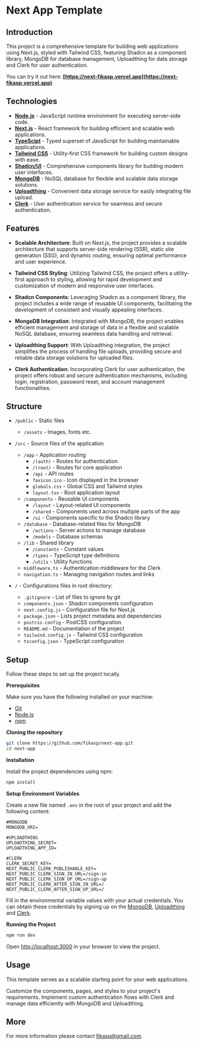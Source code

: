# Next App Template

## Introduction

This project is a comprehensive template for building web applications using Next.js, styled with Tailwind CSS, featuring Shadcn as a component library, MongoDB for database management, Uploadthing for data storage and Clerk for user authentication.

You can try it out here: **[https://next-fikasp.vercel.app](https://next-fikasp.vercel.app)**

## Technologies

- **[Node.js](https://nodejs.org/en/docs/)** - JavaScript runtime environment for executing server-side code.
- **[Next.js](https://nextjs.org/docs)** - React framework for building efficient and scalable web applications.
- **[TypeScipt](https://www.typescriptlang.org/docs/)** - Typed superset of JavaScript for building maintainable applications.
- **[Tailwind CSS](https://tailwindcss.com/docs)** - Utility-first CSS framework for building custom designs with ease.
- **[Shadcn/UI](https://ui.shadcn.com/docs)** - Comprehensive components library for building modern user interfaces.
- **[MongoDB](https://docs.mongodb.com/)** - NoSQL database for flexible and scalable data storage solutions.
- **[Uploadthing](https://docs.uploadthing.com/)** - Convenient data storage service for easily integrating file upload.
- **[Clerk](https://clerk.com/docs)** - User authentication service for seamless and secure authentication.

## Features

- **Scalable Architecture**: Built on Next.js, the project provides a scalable architecture that supports server-side rendering (SSR), static site generation (SSG), and dynamic routing, ensuring optimal performance and user experience.

- **Tailwind CSS Styling**: Utilizing Tailwind CSS, the project offers a utility-first approach to styling, allowing for rapid development and customization of modern and responsive user interfaces.

- **Shadcn Components**: Leveraging Shadcn as a component library, the project includes a wide range of reusable UI components, facilitating the development of consistent and visually appealing interfaces.

- **MongoDB Integration**: Integrated with MongoDB, the project enables efficient management and storage of data in a flexible and scalable NoSQL database, ensuring seamless data handling and retrieval.

- **Uploadthing Support**: With Uploadthing integration, the project simplifies the process of handling file uploads, providing secure and reliable data storage solutions for uploaded files.

- **Clerk Authentication**: Incorporating Clerk for user authentication, the project offers robust and secure authentication mechanisms, including login, registration, password reset, and account management functionalities.


## Structure

- `/public` - Static files
  - `/assets` - Images, fonts etc.
- `/src` - Source files of the application
  - `/app` - Application routing
    - `/(auth)` - Routes for authentication
    - `/(root)` - Routes for core application
    - `/api` - API routes
    - `favicon.ico` - Icon displayed in the browser
    - `globals.css` - Global CSS and Tailwind styles
    - `layout.tsx` - Root application layout
  - `/components` - Reusable UI components
    - `/layout` - Layout-related UI components
    - `/shared` - Components used across multiple parts of the app
    - `/ui` - Components specific to the Shadcn library
  - `/database` - Database-related files for MongoDB
    - `/actions` - Server actions to manage database
    - `/models` - Database schemas
  - `/lib` - Shared library
    - `/constants` - Constant values
    - `/types` - TypeScript type definitions
    - `/utils` - Utility functions
  - `middleware.ts` - Authentication middleware for the Clerk
  - `navigation.ts` - Managing navigation routes and links

- `/` - Configurations files in root directory:
  
  - `.gitignore` - List of files to ignore by git
  - `components.json` - Shadcn components configuration
  - `next.config.js` - Configuration file for Next.js
  - `package.json` - Lists project metadata and dependencies
  - `postcss.config` - PostCSS configuration
  - `README.md` - Documentation of the project
  - `tailwind.config.js` - Tailwind CSS configuration
  - `tsconfig.json` - TypeScript configuration

## Setup

Follow these steps to set up the project locally.

**Prerequisites**

Make sure you have the following installed on your machine:

- [Git](https://git-scm.com/)
- [Node.js](https://nodejs.org/en)
- [npm](https://www.npmjs.com/)

**Cloning the repository**

```bash
git clone https://github.com/fikasp/next-app.git
cd next-app
```

**Installation**

Install the project dependencies using npm:

```bash
npm install
```

**Setup Environment Variables**

Create a new file named `.env` in the root of your project and add the following content:

```env
#MONGODB
MONGODB_URI=

#UPLOADTHING
UPLOADTHING_SECRET=
UPLOADTHING_APP_ID=

#CLERK
CLERK_SECRET_KEY=
NEXT_PUBLIC_CLERK_PUBLISHABLE_KEY=
NEXT_PUBLIC_CLERK_SIGN_IN_URL=/sign-in
NEXT_PUBLIC_CLERK_SIGN_UP_URL=/sign-up
NEXT_PUBLIC_CLERK_AFTER_SIGN_IN_URL=/
NEXT_PUBLIC_CLERK_AFTER_SIGN_UP_URL=/
```

Fill in the environmental variable values with your actual credentials.
You can obtain these credentials by signing up on the [MongoDB](https://www.mongodb.com/), [Uploadthing](https://uploadthing.com) and [Clerk](https://clerk.com/).

**Running the Project**

```bash
npm run dev
```

Open [http://localhost:3000](http://localhost:3000) in your browser to view the project.

## Usage

This template serves as a scalable starting point for your web applications. 

Customize the components, pages, and styles to your project's requirements. Implement custom authentication flows with Clerk and manage data efficiently with MongoDB and Uploadthing.


## More
For more information please contact [fikasp@gmail.com](mailto:fikasp@gmail.com).
